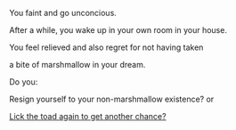 You faint and go unconcious.

After a while, you wake up in your own room in your house.

You feel relieved and also regret for not having taken 

a bite of marshmallow in your dream.


Do you:

Resign yourself to your non-marshmallow existence? or

[Lick the toad again to get another chance?](../../../marshmallow.md) 